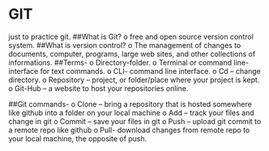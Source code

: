 # GIT
just to practice git.
##What is Git?
o	free and open source version control system.
##What is version control?
o	The management of changes to documents, computer, programs, large web sites, and other collections of informations.
##Terms-
o	Directory-folder.
o	Terminal or command line- interface for text commands.
o	CLI- command line interface.
o	Cd – change directory.
o	Repository – project, or folder/place where your project is kept.
o	Git-Hub – a website to host your repositories online.

##Git commands-
o	Clone – bring a repository that is hosted somewhere like github into a folder on your local machine
o	Add – track your files and change in git
o	Commit – save your files in git
o	Push – upload git commit to a remote repo like github
o	Pull- download changes from remote repo to your local machine, the opposite of push.

